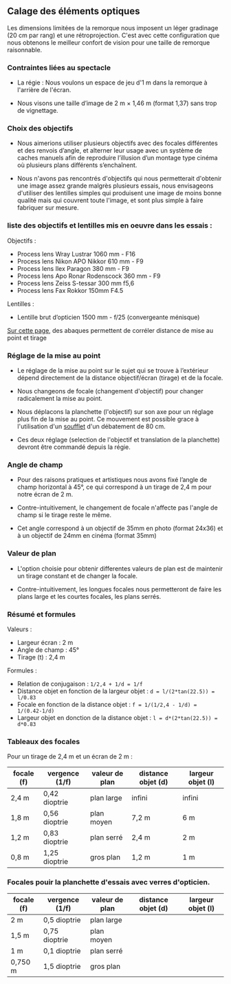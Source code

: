 
## Calage des éléments optiques

Les dimensions limitées de la remorque nous imposent un léger gradinage (20 cm par rang) et une rétroprojection. C'est avec cette configuration que nous obtenons le meilleur confort de vision pour une taille de remorque raisonnable.

### Contraintes liées au spectacle

- La régie : Nous voulons un espace de jeu d'1 m dans la remorque à l'arrière de l'écran.

- Nous visons une taille d’image de 2 m × 1,46 m (format 1,37) sans trop de vignettage.


### Choix des objectifs

- Nous aimerions utiliser plusieurs objectifs avec des focales différentes et des renvois d’angle, et alterner leur usage avec un système de caches manuels afin de reproduire l’illusion d’un montage type cinéma où plusieurs plans différents s’enchaînent.

- Nous n'avons pas rencontrés d'objectifs qui nous permetterait d'obtenir une image assez grande malgrès plusieurs essais, nous envisageons d'utiliser des lentilles simples qui produisent une image de moins bonne qualité mais qui couvrent toute l'image, et sont plus simple à faire fabriquer sur mesure.


### liste des objectifs et lentilles mis en oeuvre dans les essais :

Objectifs :

- Process lens Wray Lustrar 1060 mm - F16
- Process lens Nikon APO Nikkor 610 mm - F9
- Process lens Ilex Paragon 380 mm - F9 
- Process lens Apo Ronar Rodenscock 360 mm - F9
- Process lens Zeiss S-tessar 300 mm f5,6
- Process lens 	Fax Rokkor 150mm F4.5

Lentilles :

- Lentille brut d’opticien 1500 mm - f/25 (convergeante ménisque)

[Sur cette page](abaque.md), des abaques permettent de corréler distance de mise au point et tirage

### Réglage de la mise au point

- Le réglage de la mise au point sur le sujet qui se trouve à l’extérieur dépend directement de la distance objectif/écran (tirage) et de la focale.

- Nous changeons de focale (changement d'objectif) pour changer radicalement la mise au point.

- Nous déplacons la planchette (l'objectif) sur son axe pour un réglage plus fin de la mise au point. Ce mouvement est possible grace à l'utilisation d'un [soufflet](soufflet.md) d'un débatement de 80 cm.

- Ces deux réglage (selection de l'objectif et translation de la planchette) devront  être commandé depuis la régie.

### Angle de champ

- Pour des raisons pratiques et artistiques nous avons fixé l’angle de champ horizontal à 45°, ce qui correspond à un tirage de 2,4 m pour notre écran de 2 m.

- Contre-intuitivement, le changement de focale n'affecte pas l'angle de champ si le tirage reste le même.

- Cet angle correspond à un objectif de 35mm en photo (format 24x36) et à un objectif de 24mm en cinéma (format 35mm)

### Valeur de plan

- L'option choisie pour obtenir differentes valeurs de plan est de maintenir un tirage constant et de changer la focale.

- Contre-intuitivement, les longues focales nous permetteront de faire les plans large et les courtes focales, les plans serrés.

### Résumé et formules

Valeurs :

- Largeur écran : 2 m
- Angle de champ : 45°
- Tirage (t) : 2,4 m

Formules :
- Relation de conjugaison : `1/2,4 + 1/d = 1/f`
- Distance objet en fonction de la largeur objet : `d = l/(2*tan(22.5)) = l/0.83`
- Focale en fonction de la distance objet : `f = 1/(1/2,4 - 1/d) = 1/(0.42-1/d)`
- Largeur objet en donction de la distance objet : `l = d*(2*tan(22.5)) =  d*0.83`

### Tableaux des focales

Pour un tirage de 2,4 m et un écran de 2 m :

| focale (f) | vergence (1/f)| valeur de plan  | distance objet (d) | largeur objet (l)|
|------------|---------------|-----------------|--------------------|------------------|
| 2,4 m      | 0,42 dioptrie | plan large      | infini             | infini           |
| 1,8 m      | 0,56 dioptrie |  plan moyen     | 7,2 m              | 6 m              |
| 1,2 m      | 0,83 dioptrie |  plan serré     | 2,4 m              | 2 m              |
| 0,8 m      | 1,25 dioptrie |  gros plan      | 1,2 m              | 1 m              |


### Focales pouir la planchette d'essais avec verres d'opticien.

| focale (f) | vergence (1/f)| valeur de plan  | distance objet (d) | largeur objet (l)|
|------------|---------------|-----------------|--------------------|------------------|
| 2 m        | 0,5 dioptrie  |  plan large     |                    |                  |
| 1,5 m      | 0,75 dioptrie |  plan moyen     |                    |                  |
| 1 m        | 0,1 dioptrie  |  plan serré     |                    |                  |
| 0,750 m    | 1,5 dioptrie  |  gros plan      |                    |                  |
